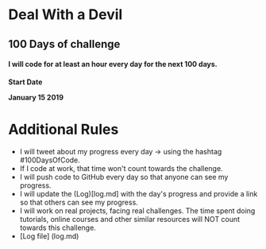 
<h1> Deal With a Devil </h1>
<h2> 100 Days of challenge </h2>
<h4> I will code for at least an hour every day for the next 100 days. </h4>

<p> <b> Start Date </b> 
  <p> <b> January 15 2019  </b></p> 
</p>
<h1> Additional Rules </h1>
<p>
   <ul>
      <li> I will tweet about my progress every day -> using the hashtag #100DaysOfCode.</li>
      <li> If I code at work, that time won't count towards the challenge. </li>
      <li> I will push code to GitHub every day so that anyone can see my progress. </li>
      <li> I will update the (Log)[log.md] with the day's progress and provide a link so that others can see my progress. </li>
      <li> I will work on real projects, facing real challenges. The time spent doing tutorials, online courses and other similar resources will NOT count towards this challenge. </li>
      <li>[Log file] (log.md) </li>
   </ul>

</p>

